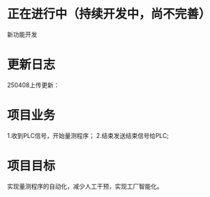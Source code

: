 ﻿# 正在进行中（持续开发中，尚不完善）  
  
新功能开发  

# 更新日志  

250408上传更新：  

# 项目业务  
1.收到PLC信号，开始量测程序；
2.结束发送结束信号给PLC;  
  
# 项目目标  
实现量测程序的自动化，减少人工干预，实现工厂智能化。  





